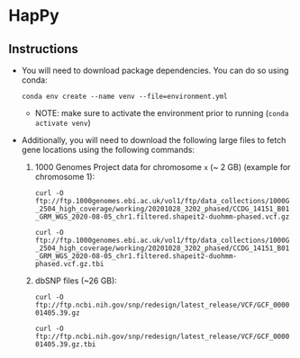 # HapPy

## Instructions
* You will need to download package dependencies. You can do so using conda:
     
     `conda env create --name venv --file=environment.yml`
     * NOTE: make sure to activate the environment prior to running (`conda activate venv`)

* Additionally, you will need to download the following large files to fetch gene locations using the following commands:

     1. 1000 Genomes Project data for chromosome `x` (~ 2 GB) (example for chromosome 1):
          
          `curl -O ftp://ftp.1000genomes.ebi.ac.uk/vol1/ftp/data_collections/1000G_2504_high_coverage/working/20201028_3202_phased/CCDG_14151_B01_GRM_WGS_2020-08-05_chr1.filtered.shapeit2-duohmm-phased.vcf.gz`
          
          `curl -O ftp://ftp.1000genomes.ebi.ac.uk/vol1/ftp/data_collections/1000G_2504_high_coverage/working/20201028_3202_phased/CCDG_14151_B01_GRM_WGS_2020-08-05_chr1.filtered.shapeit2-duohmm-phased.vcf.gz.tbi`
     
     2. dbSNP files (~26 GB):
    
          `curl -O ftp://ftp.ncbi.nih.gov/snp/redesign/latest_release/VCF/GCF_000001405.39.gz`
     
          `curl -O ftp://ftp.ncbi.nih.gov/snp/redesign/latest_release/VCF/GCF_000001405.39.gz.tbi`
    
